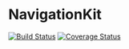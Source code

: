 # NavigationKit

[![Build Status](https://travis-ci.org/wilbertliu/NavigationKit.svg?branch=master)](https://travis-ci.org/wilbertliu/NavigationKit)
[![Coverage Status](https://coveralls.io/repos/github/wilbertliu/NavigationKit/badge.svg?branch=master)](https://coveralls.io/github/wilbertliu/NavigationKit?branch=master)
